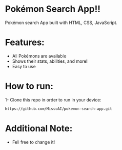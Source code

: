 # Pokémon Search App!!
Pokémon search App built with HTML, CSS, JavaScript.
# Features:
  * All Pokémons are available
  * Shows their stats, abilities, and more!
  * Easy to use
# How to run:

1- Clone this repo in order to run in your device:
```bash 
https://github.com/MissoAI/pokemon-search-app.git
```

# Additional Note:
  * Fell free to change it!
